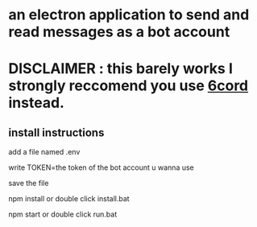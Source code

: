# an electron application to send and read messages as a bot account

# DISCLAIMER : this barely works I strongly reccomend you use [6cord](https://gitlab.com/diamondburned/6cord) instead.

## install instructions

add a file named .env

write TOKEN=the token of the bot account u wanna use

save the file

npm install or double click install.bat

npm start or double click run.bat
